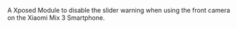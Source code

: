 A Xposed Module to disable the slider warning when using the front camera on the Xiaomi Mix 3 Smartphone.
